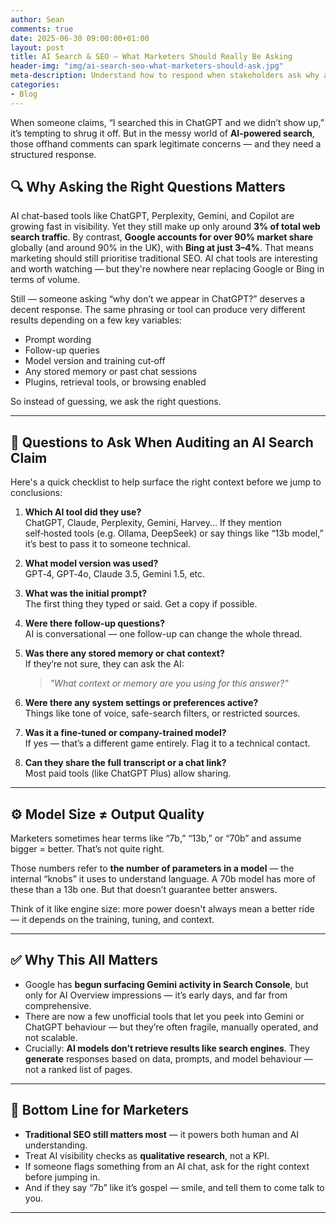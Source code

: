 ```yaml
---
author: Sean
comments: true
date: 2025-06-30 09:00:00+01:00
layout: post
title: AI Search & SEO — What Marketers Should Really Be Asking
header-img: "img/ai-search-seo-what-marketers-should-ask.jpg"
meta-description: Understand how to respond when stakeholders ask why a brand isn’t appearing in ChatGPT, Gemini, or other AI search tools — and what marketers should be asking in return.
categories:
- Blog
---
```


When someone claims, “I searched this in ChatGPT and we didn’t show up,” it’s tempting to shrug it off. But in the messy world of **AI-powered search**, those offhand comments can spark legitimate concerns — and they need a structured response.

## 🔍 Why Asking the Right Questions Matters

AI chat-based tools like ChatGPT, Perplexity, Gemini, and Copilot are growing fast in visibility. Yet they still make up only around **3% of total web search traffic**. By contrast, **Google accounts for over 90% market share** globally (and around 90% in the UK), with **Bing at just 3–4%**. That means marketing should still prioritise traditional SEO. AI chat tools are interesting and worth watching — but they're nowhere near replacing Google or Bing in terms of volume.

Still — someone asking “why don’t we appear in ChatGPT?” deserves a decent response. The same phrasing or tool can produce very different results depending on a few key variables:

- Prompt wording  
- Follow-up queries  
- Model version and training cut‑off  
- Any stored memory or past chat sessions  
- Plugins, retrieval tools, or browsing enabled  

So instead of guessing, we ask the right questions.

---

## 🧠 Questions to Ask When Auditing an AI Search Claim

Here's a quick checklist to help surface the right context before we jump to conclusions:

1. **Which AI tool did they use?**  
   ChatGPT, Claude, Perplexity, Gemini, Harvey... If they mention self‑hosted tools (e.g. Ollama, DeepSeek) or say things like “13b model,” it’s best to pass it to someone technical.

2. **What model version was used?**  
   GPT‑4, GPT‑4o, Claude 3.5, Gemini 1.5, etc.

3. **What was the initial prompt?**  
   The first thing they typed or said. Get a copy if possible.

4. **Were there follow-up questions?**  
   AI is conversational — one follow-up can change the whole thread.

5. **Was there any stored memory or chat context?**  
   If they’re not sure, they can ask the AI:  
   > *"What context or memory are you using for this answer?"*

6. **Were there any system settings or preferences active?**  
   Things like tone of voice, safe-search filters, or restricted sources.

7. **Was it a fine‑tuned or company-trained model?**  
   If yes — that’s a different game entirely. Flag it to a technical contact.

8. **Can they share the full transcript or a chat link?**  
   Most paid tools (like ChatGPT Plus) allow sharing.

---

## ⚙️ Model Size ≠ Output Quality

Marketers sometimes hear terms like “7b,” “13b,” or “70b” and assume bigger = better. That’s not quite right.

Those numbers refer to **the number of parameters in a model** — the internal “knobs” it uses to understand language. A 70b model has more of these than a 13b one. But that doesn’t guarantee better answers.

Think of it like engine size: more power doesn't always mean a better ride — it depends on the training, tuning, and context.

---

## ✅ Why This All Matters

- Google has **begun surfacing Gemini activity in Search Console**, but only for AI Overview impressions — it’s early days, and far from comprehensive.
- There are now a few unofficial tools that let you peek into Gemini or ChatGPT behaviour — but they’re often fragile, manually operated, and not scalable.
- Crucially: **AI models don’t retrieve results like search engines**. They **generate** responses based on data, prompts, and model behaviour — not a ranked list of pages.

---

## 📌 Bottom Line for Marketers

- **Traditional SEO still matters most** — it powers both human and AI understanding.
- Treat AI visibility checks as **qualitative research**, not a KPI.
- If someone flags something from an AI chat, ask for the right context before jumping in.
- And if they say “7b” like it’s gospel — smile, and tell them to come talk to you.

---
